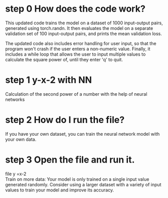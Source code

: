 # step 0 How does the code work?
This updated code trains the model on a dataset of 1000 input-output pairs, generated using torch.randn. It then evaluates the model on a separate validation set of 100 input-output pairs, and prints the mean validation loss.

The updated code also includes error handling for user input, so that the program won't crash if the user enters a non-numeric value. Finally, it includes a while loop that allows the user to input multiple values to calculate the square power of, until they enter 'q' to quit.
# step 1 y-x-2 with NN
Calculation of the second power of a number with the help of neural networks
# step 2 How do I run the file?
If you have your own dataset, you can train the neural network model with your own data.
# step 3 Open the file and run it.
file y =x-2   
Train on more data: Your model is only trained on a single input value generated randomly. Consider using a larger dataset with a variety of input values to train your model and improve its accuracy.
